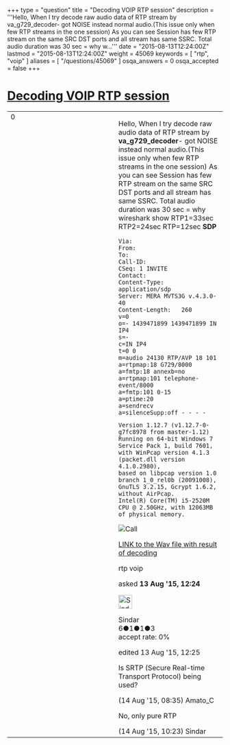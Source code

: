 +++
type = "question"
title = "Decoding VOIP RTP session"
description = '''Hello, When I try decode raw audio data of RTP stream by va_g729_decoder- got NOISE instead normal audio.(This issue only when few RTP streams in the one session) As you can see Session has few RTP stream on the same SRC DST ports and all stream has same SSRC. Total audio duration was 30 sec = why w...'''
date = "2015-08-13T12:24:00Z"
lastmod = "2015-08-13T12:24:00Z"
weight = 45069
keywords = [ "rtp", "voip" ]
aliases = [ "/questions/45069" ]
osqa_answers = 0
osqa_accepted = false
+++

<div class="headNormal">

# [Decoding VOIP RTP session](/questions/45069/decoding-voip-rtp-session)

</div>

<div id="main-body">

<div id="askform">

<table id="question-table" style="width:100%;"><colgroup><col style="width: 50%" /><col style="width: 50%" /></colgroup><tbody><tr class="odd"><td style="width: 30px; vertical-align: top"><div class="vote-buttons"><div id="post-45069-score" class="post-score" title="current number of votes">0</div><div id="favorite-count" class="favorite-count"></div></div></td><td><div id="item-right"><div class="question-body"><p>Hello, When I try decode raw audio data of RTP stream by <strong>va_g729_decoder</strong>- got NOISE instead normal audio.(This issue only when few RTP streams in the one session) As you can see Session has few RTP stream on the same SRC DST ports and all stream has same SSRC. Total audio duration was 30 sec = why wireshark show RTP1=33sec RTP2=24sec RTP=12sec <strong>SDP</strong></p><pre><code>Via: 
From: 
To: 
Call-ID: 
CSeq: 1 INVITE
Contact: 
Content-Type: application/sdp
Server: MERA MVTS3G v.4.3.0-40
Content-Length:   260
v=0
o=- 1439471899 1439471899 IN IP4 
s=-
c=IN IP4 
t=0 0
m=audio 24130 RTP/AVP 18 101
a=rtpmap:18 G729/8000
a=fmtp:18 annexb=no
a=rtpmap:101 telephone-event/8000
a=fmtp:101 0-15
a=ptime:20
a=sendrecv
a=silenceSupp:off - - - -</code></pre><pre><code>Version 1.12.7 (v1.12.7-0-g7fc8978 from master-1.12)
Running on 64-bit Windows 7 Service Pack 1, build 7601,
with WinPcap version 4.1.3 (packet.dll version 4.1.0.2980),
based on libpcap version 1.0 branch 1_0_rel0b (20091008),
GnuTLS 3.2.15, Gcrypt 1.6.2, without AirPcap.
Intel(R) Core(TM) i5-2520M CPU @ 2.50GHz, with 12063MB of physical memory.</code></pre><p><img src="https://www.cubbyusercontent.com/pl/call.png/_c9fd34598d1d47efb6727d621156f433" alt="Call" /></p><p><a href="https://www.cubbyusercontent.com/pl/call.wav/_d271e9ec315f4eb6946fc50ed72a720d">LINK to the Wav file with result of decoding</a></p></div><div id="question-tags" class="tags-container tags">rtp voip</div><div id="question-controls" class="post-controls"></div><div class="post-update-info-container"><div class="post-update-info post-update-info-user"><p>asked <strong>13 Aug '15, 12:24</strong></p><img src="https://secure.gravatar.com/avatar/0319823751d2656828f8f21f22b90b05?s=32&amp;d=identicon&amp;r=g" class="gravatar" width="32" height="32" alt="Sindar&#39;s gravatar image" /><p>Sindar<br />
<span class="score" title="6 reputation points">6</span><span title="1 badges"><span class="badge1">●</span><span class="badgecount">1</span></span><span title="1 badges"><span class="silver">●</span><span class="badgecount">1</span></span><span title="3 badges"><span class="bronze">●</span><span class="badgecount">3</span></span><br />
<span class="accept_rate" title="Rate of the user&#39;s accepted answers">accept rate:</span> <span title="Sindar has no accepted answers">0%</span></p></img></div><div class="post-update-info post-update-info-edited"><p>edited 13 Aug '15, 12:25</p></div></div><div id="comments-container-45069" class="comments-container"><span id="45114"></span><div id="comment-45114" class="comment"><div id="post-45114-score" class="comment-score"></div><div class="comment-text"><p>Is SRTP (Secure Real-time Transport Protocol) being used?</p></div><div id="comment-45114-info" class="comment-info"><span class="comment-age">(14 Aug '15, 08:35)</span> Amato_C</div></div><span id="45117"></span><div id="comment-45117" class="comment"><div id="post-45117-score" class="comment-score"></div><div class="comment-text"><p>No, only pure RTP</p></div><div id="comment-45117-info" class="comment-info"><span class="comment-age">(14 Aug '15, 10:23)</span> Sindar</div></div></div><div id="comment-tools-45069" class="comment-tools"></div><div class="clear"></div><div id="comment-45069-form-container" class="comment-form-container"></div><div class="clear"></div></div></td></tr></tbody></table>

</div>

</div>

